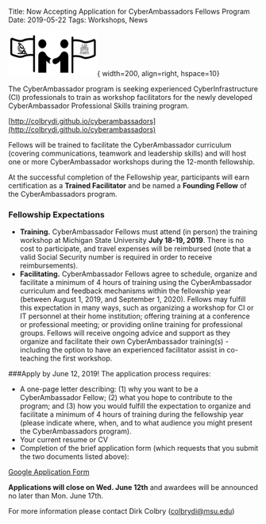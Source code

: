 Title: Now Accepting Application for CyberAmbassadors Fellows Program
Date: 2019-05-22
Tags: Workshops, News

![CyberAmbassador Logo](/images/cyber.png){ width=200, align=right, hspace=10}

The CyberAmbassador program is seeking experienced CyberInfrastructure (CI) professionals to train as workshop facilitators for the newly developed CyberAmbassador Professional Skills training program.

[http://colbrydi.github.io/cyberambassadors](http://colbrydi.github.io/cyberambassadors)

Fellows will be trained to facilitate the CyberAmbassador curriculum (covering communications, teamwork and leadership skills) and will host one or more CyberAmbassador workshops during the 12-month fellowship.

At the successful completion of the Fellowship year, participants will earn certification as a **Trained Facilitator** and be named a **Founding Fellow** of the CyberAmbassadors program.

### Fellowship Expectations
* **Training.** CyberAmbassador Fellows must attend (in person) the training workshop at Michigan State University **July 18-19, 2019**.  There is no cost to participate, and travel expenses will be reimbursed (note that a valid Social Security number is required in order to receive reimbursements).
* **Facilitating.** CyberAmbassador Fellows agree to schedule, organize and facilitate a minimum of 4 hours of training using the CyberAmbassador curriculum and feedback mechanisms within the fellowship year (between August 1, 2019, and September 1, 2020). Fellows may fulfill this expectation in many ways, such as organizing a workshop for CI or IT personnel at their home institution; offering training at a conference or professional meeting; or providing online training for professional groups. Fellows will receive ongoing advice and support as they organize and facilitate their own CyberAmbassador training(s) - including the option to have an experienced facilitator assist in co-teaching the first workshop.

###Apply by June 12, 2019!
The application process requires:

* A one-page letter describing: (1) why you want to be a CyberAmbassador Fellow; (2) what you hope to contribute to the program; and (3) how you would fulfill the expectation to organize and facilitate a minimum of 4 hours of training during the fellowship year (please indicate where, when, and to what audience you might present the CyberAmbassadors program).
* Your current resume or CV
* Completion of the brief application form (which requests that you submit the two documents listed above):

[Google Application Form](https://tinyurl.com/CyberAmbassadorFellow)

**Applications will close on Wed. June 12th** and awardees will be announced no later than Mon. June 17th.

For more information please contact Dirk Colbry (colbrydi@msu.edu)

